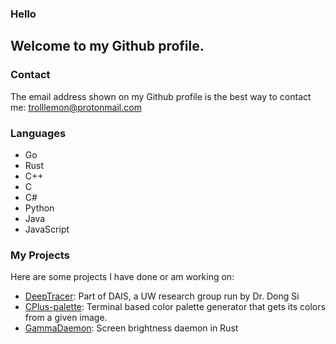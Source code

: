 ### Hello

Welcome to my Github profile.
---
### Contact
The email address shown on my Github profile is the best way to contact me: trolllemon@protonmail.com


### Languages
- Go
- Rust
- C++
- C
- C#
- Python
- Java
- JavaScript

### My Projects
Here are some projects I have done or am working on:
- [DeepTracer](https://deeptracer.uw.edu/about-us): Part of DAIS, a UW research group run by Dr. Dong Si
- [CPlus-palette](https://github.com/trollLemon/CPlus-palette): Terminal based color palette generator that gets its colors from a given image.
- [GammaDaemon](https://github.com/trollLemon/GammaDaemon): Screen brightness daemon in Rust
 
